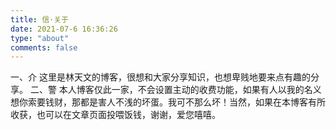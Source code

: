 ```yaml
---
title: 信·关于
date: 2021-07-6 16:36:26
type: "about"
comments: false
---
```

一、介
    这里是林天文的博客，很想和大家分享知识，也想卑贱地要来点有趣的分享。
二、警
    本人博客仅此一家，不会设置主动的收费功能，如果有人以我的名义想你索要钱财，那都是害人不浅的坏蛋。我可不那么坏！当然，如果在本博客有所收获，也可以在文章页面投喂饭钱，谢谢，爱您嘻嘻。
